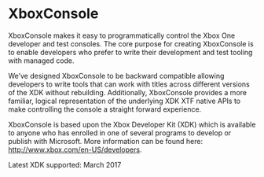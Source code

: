 # XboxConsole  
XboxConsole makes it easy to programmatically control the Xbox One developer and test consoles. The core purpose for creating XboxConsole is to enable developers who prefer to write their development and test tooling with managed code.  
  
We’ve designed XboxConsole to be backward compatible allowing developers to write tools that can work with titles across different versions of the XDK without rebuilding. Additionally, XboxConsole provides a more familiar, logical representation of the underlying XDK XTF native APIs to make controlling the console a straight forward experience.  
  
XboxConsole is based upon the Xbox Developer Kit (XDK) which is available to anyone who has enrolled in one of several programs to develop or publish with Microsoft. More information can be found here: http://www.xbox.com/en-US/developers.  
  
Latest XDK supported: March 2017